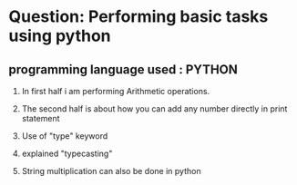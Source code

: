 # Question: Performing basic tasks using python 

## programming language used : PYTHON

  1) In first half i am performing Arithmetic operations.
  
  2) The second half is about how you can add any number directly in print statement
  
  3) Use of "type" keyword
  
  4) explained "typecasting" 
  
  5) String multiplication can also be done in python
  
